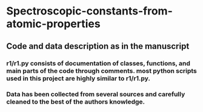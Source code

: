 # Spectroscopic-constants-from-atomic-properties
## Code and data description as in the manuscript 
### r1/r1.py consists of documentation of classes, functions, and main parts of the code through comments. most python scripts used in this project are highly similar to r1/r1.py.
### Data has been collected from several sources and carefully cleaned to the best of the authors knowledge. 
